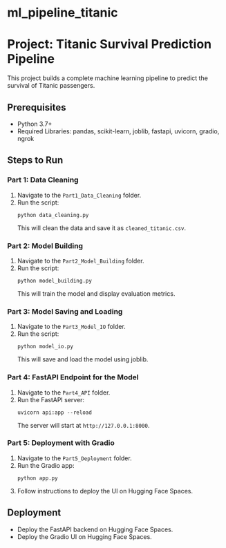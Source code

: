 # ml_pipeline_titanic
# Project: Titanic Survival Prediction Pipeline

This project builds a complete machine learning pipeline to predict the survival of Titanic passengers.

## Prerequisites
- Python 3.7+
- Required Libraries: pandas, scikit-learn, joblib, fastapi, uvicorn, gradio, ngrok

## Steps to Run

### Part 1: Data Cleaning
1. Navigate to the `Part1_Data_Cleaning` folder.
2. Run the script:
    ```
    python data_cleaning.py
    ```
   This will clean the data and save it as `cleaned_titanic.csv`.

### Part 2: Model Building
1. Navigate to the `Part2_Model_Building` folder.
2. Run the script:
    ```
    python model_building.py
    ```
   This will train the model and display evaluation metrics.

### Part 3: Model Saving and Loading
1. Navigate to the `Part3_Model_IO` folder.
2. Run the script:
    ```
    python model_io.py
    ```
   This will save and load the model using joblib.

### Part 4: FastAPI Endpoint for the Model
1. Navigate to the `Part4_API` folder.
2. Run the FastAPI server:
    ```
    uvicorn api:app --reload
    ```
   The server will start at `http://127.0.0.1:8000`.

### Part 5: Deployment with Gradio
1. Navigate to the `Part5_Deployment` folder.
2. Run the Gradio app:
    ```
    python app.py
    ```
3. Follow instructions to deploy the UI on Hugging Face Spaces.

## Deployment
- Deploy the FastAPI backend on Hugging Face Spaces.
- Deploy the Gradio UI on Hugging Face Spaces.
